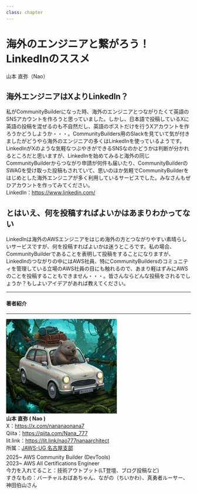 ```yaml
---
class: chapter
---
```


# 海外のエンジニアと繋がろう！LinkedInのススメ


<div class="flush-right">
山本 直弥（Nao）
</div>


## 海外エンジニアはXよりLinkedIn？
私がCommunityBuilderになった時、海外のエンジニアとつながりたくて英語のSNSアカウントを作ろうと思っていました。しかし、日本語で投稿しているXに英語の投稿を混ぜるのも不自然だし、英語のポストだけを行うXアカウントを作ろうかどうしようか・・・。CommunityBuilders用のSlackを見ていて気が付きましたがどうやら海外のエンジニアの多くはLinkedInを使っているようです。LinkedInがXのような気軽なつぶやきができるSNSなのかどうかは判断が分かれるところだと思いますが、LinkedInを始めてみると海外の同じCommunityBuilderからつながり申請が何件も届いたり、CommunityBuilderのSWAGを受け取った投稿もされていて、思いのほか気軽でCommunityBuilderをはじめとした海外エンジニアが多く利用しているサービスでした。みなさんもぜひアカウントを作ってみてください。  
LinkedIn：https://www.linkedin.com/

## とはいえ、何を投稿すればよいかはあまりわかってない
LinkedInは海外のAWSエンジニアをはじめ海外の方とつながりやすい素晴らしいサービスですが、何を投稿すればよいかは迷うところです。私の場合、CommunityBuilderであることを表明して投稿をすることになりますが、LinkedInのつながりの中にはAWS社員、特にCommunityBuildersのコミュニティを管理している立場のAWS社員の目にも触れるので、あまり軽はずみにAWSのことを投稿することもできません・・・。皆さんならどんな投稿をされるでしょうか？もしよいアイデアがあれば教えてください。  

<hr class="page-wrap" />

#### 著者紹介

---

<div class="author-profile">
    <img src="images/naosan.jpg" width="60%">
    <div>
        <div>
            <b>山本 直弥 ( Nao )</b></br> 
            X：<a href="https://x.com/nananaonana7">https://x.com/nananaonana7</a></br> 
            Qiita：<a href="https://qiita.com/Nana_777">https://qiita.com/Nana_777</a></br> 
            lit.link：<a href="https://qiita.com/Nana_777">https://lit.link/nao777nanaarchitect</a></br> 
            所属：<a href="https://jawsug-nagoya.connpass.com/">JAWS-UG 名古屋支部</a>
        </div>
    </div>
</div>
<p style="margin-top: 0.5em; margin-bottom: 2em;">
2025~ AWS Community Builder (DevTools) </br> 
2023~ AWS All Certifications Engineer </br> 
今力を入れてること：技術アウトプット(LT登壇、ブログ投稿など) </br> 
すきなもの：バーチャルおばあちゃん、ながの（ちいかわ）、真勇者ルーサー、神田伯山さん </br> 
</p>